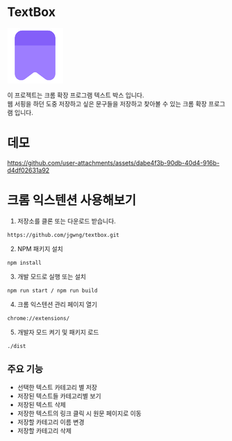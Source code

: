 # TextBox 
![icon](https://github.com/jgwng/textbox/blob/main/src/assets/icons/icon128.png)

이 프로젝트는 크롬 확장 프로그램 텍스트 박스 입니다.<br>
웹 서핑을 하던 도중 저장하고 싶은 문구들을 저장하고 찾아볼 수 있는 크롬 확장 프로그램 입니다.

# 데모
https://github.com/user-attachments/assets/dabe4f3b-90db-40d4-916b-d4df02631a92


# 크롬 익스텐션 사용해보기
1. 저장소를 클론 또는 다운로드 받습니다.
```
https://github.com/jgwng/textbox.git
```

2. NPM 패키지 설치
```
npm install
```

3. 개발 모드로 실행 또는 설치
```
npm run start / npm run build
```

4. 크롬 익스텐션 관리 페이지 열기
```
chrome://extensions/
```

5. 개발자 모드 켜기 및 패키지 로드
```
./dist
```

## 주요 기능 
- 선택한 텍스트 카테고리 별 저장
- 저장된 텍스트들 카테고리별 보기
- 저장된 텍스트 삭제
- 저장한 텍스트의 링크 클릭 시 원문 페이지로 이동
- 저장할 카테고리 이름 변경
- 저장할 카테고리 삭제
